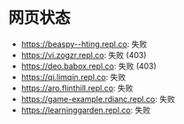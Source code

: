 # 网页状态
- https://beaspy--hting.repl.co: 失败
- https://vi.zogzr.repl.co: 失败 (403)
- https://deo.babox.repl.co: 失败 (403)
- https://qi.limqin.repl.co: 失败
- https://aro.flinthill.repl.co: 失败
- https://game-example.rdianc.repl.co: 失败
- https://learninggarden.repl.co: 失败
